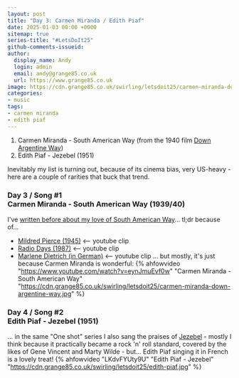 ```yaml
---
layout: post
title: "Day 3: Carmen Miranda / Edith Piaf"
date: 2025-01-03 00:00 +0000
sitemap: true
series-title: "#LetsDoIt25"
github-comments-issueid:
author:
  display_name: Andy
  login: admin
  email: andy@grange85.co.uk
  url: https://www.grange85.co.uk
image: https://cdn.grange85.co.uk/swirling/letsdoit25/carmen-miranda-down-argentine-way.jpg
categories:
- music
tags:
- carmen miranda
- edith piaf
---
```

1. Carmen Miranda - South American Way (from the 1940 film [Down Argentine Way](https://en.wikipedia.org/wiki/Down_Argentine_Way))
2. Edith Piaf - Jezebel (1951)

Inevitably my list is turning out, because of its cinema bias, very US-heavy - here are a couple of rarities that buck that trend.

### Day 3 / Song #1 <br/> Carmen Miranda - South American Way (1939/40)
I've [written before about my love of South American Way](/swirling/2013/07/11/one-shot-south-american-way/)... tl;dr because of...
 - [Mildred Pierce (1945)](https://www.youtube.com/watch?v=CnCfyLq4SHQ) <-- youtube clip
 - [Radio Days (1987)](https://www.youtube.com/watch?v=-j-7FdyG_KE) <-- youtube clip
 - [Marlene Dietrich (in German)](https://www.youtube.com/watch?v=EgtAkHrMS6E)  <-- youtube clip
... but mostly, it's just because Carmen Miranda is wonderful:
{% ahfowvideo "https://www.youtube.com/watch?v=eynJmuEvf0w" "Carmen Miranda - South American Way" "https://cdn.grange85.co.uk/swirling/letsdoit25/carmen-miranda-down-argentine-way.jpg" %}

### Day 4 / Song #2 <br/> Edith Piaf - Jezebel (1951)
... in the same "One shot" series I also sang the praises of [Jezebel](/swirling/2011/09/30/one-shot-jezebel/) - mostly I think because it practically became a rock 'n' roll standard, covered by the likes of Gene Vincent and Marty Wilde - but... Edith Piaf singing it in French is a lovely treat!
{% ahfowvideo "LKdvFYUty9U" "Edith Piaf - Jezebel" "https://cdn.grange85.co.uk/swirling/letsdoit25/edith-piaf.jpg" %}
